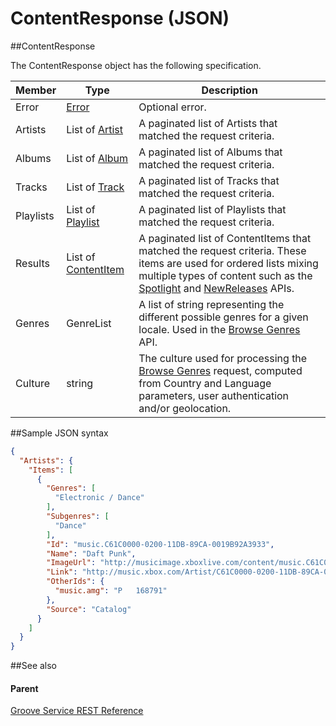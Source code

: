 # ContentResponse (JSON)   

##ContentResponse


The ContentResponse object has the following specification.

| **Member** | **Type**                                                             | **Description**                                                                                                                                                                                                                                                                                                             |
|------------|----------------------------------------------------------------------|-----------------------------------------------------------------------------------------------------------------------------------------------------------------------------------------------------------------------------------------------------------------------------------------------------------------------------|
| Error      | [Error](JSON_Error.md)                     | Optional error.                                                                                                                                                                                                                                                                                                             |
| Artists    | List of [Artist](JSON_Artist.md)           | A paginated list of Artists that matched the request criteria.                                                                                                                                                                                                                                                              |
| Albums     | List of [Album](JSON_Album.md)             | A paginated list of Albums that matched the request criteria.                                                                                                                                                                                                                                                               |
| Tracks     | List of [Track](JSON_Track.md)             | A paginated list of Tracks that matched the request criteria.                                                                                                                                                                                                                                                               |
| Playlists  | List of [Playlist](JSON_Playlist.md)       | A paginated list of Playlists that matched the request criteria.                                                                                                                                                                                                                                                            |
| Results    | List of [ContentItem](JSON_ContentItem.md) | A paginated list of ContentItems that matched the request criteria. These items are used for ordered lists mixing multiple types of content such as the [Spotlight](URI_ContentNamespaceSpotlightGET.md) and [NewReleases](URI_ContentNamespaceNewreleasesGET.md) APIs. |
| Genres     | GenreList                                                            | A list of string representing the different possible genres for a given locale. Used in the [Browse Genres](URI_ContentNamespaceCatalogGenresGET.md) API.                                                                                                                                         |
| Culture    | string                                                               | The culture used for processing the [Browse Genres](URI_ContentNamespaceCatalogGenresGET.md) request, computed from Country and Language parameters, user authentication and/or geolocation.                                                                                                      |

##Sample JSON syntax

```json
{
  "Artists": {
    "Items": [
      {
        "Genres": [
          "Electronic / Dance"
        ],
        "Subgenres": [
          "Dance"
        ],
        "Id": "music.C61C0000-0200-11DB-89CA-0019B92A3933",
        "Name": "Daft Punk",
        "ImageUrl": "http://musicimage.xboxlive.com/content/music.C61C0000-0200-11DB-89CA-0019B92A3933/image?locale=en-US",
        "Link": "http://music.xbox.com/Artist/C61C0000-0200-11DB-89CA-0019B92A3933?partnerID=AwesomePartner",
        "OtherIds": {
          "music.amg": "P   168791"
        },
        "Source": "Catalog"
      }
    ]
  }
}
```
##See also


#### Parent

[Groove Service REST Reference](Groove%20Service%20REST%20Reference.md)
